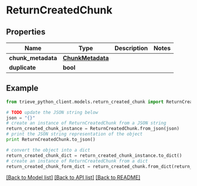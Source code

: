 # ReturnCreatedChunk


## Properties

Name | Type | Description | Notes
------------ | ------------- | ------------- | -------------
**chunk_metadata** | [**ChunkMetadata**](ChunkMetadata.md) |  | 
**duplicate** | **bool** |  | 

## Example

```python
from trieve_python_client.models.return_created_chunk import ReturnCreatedChunk

# TODO update the JSON string below
json = "{}"
# create an instance of ReturnCreatedChunk from a JSON string
return_created_chunk_instance = ReturnCreatedChunk.from_json(json)
# print the JSON string representation of the object
print ReturnCreatedChunk.to_json()

# convert the object into a dict
return_created_chunk_dict = return_created_chunk_instance.to_dict()
# create an instance of ReturnCreatedChunk from a dict
return_created_chunk_form_dict = return_created_chunk.from_dict(return_created_chunk_dict)
```
[[Back to Model list]](../README.md#documentation-for-models) [[Back to API list]](../README.md#documentation-for-api-endpoints) [[Back to README]](../README.md)



